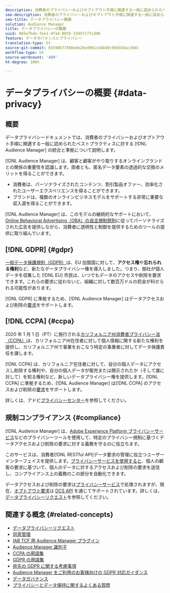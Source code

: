 ```yaml
---
description: 消費者のプライバシーおよびオプトアウト手順に関連する一般に認められたベストプラクティスに対する Audience Manager の統合と準拠について説明します。
seo-description: 消費者のプライバシーおよびオプトアウト手順に関連する一般に認められたベストプラクティスに対する Audience Manager の統合と準拠について説明します。
seo-title: データプライバシー概要
solution: Audience Manager
title: データプライバシーの概要
uuid: 865e7b4e-fee1-4fa4-8035-1595fc77cd96
feature: データガバナンスとプライバシー
translation-type: ht
source-git-commit: 65598677498ede26e4961cd4849c9b655dac38dc
workflow-type: ht
source-wordcount: '489'
ht-degree: 100%

---
```



# データプライバシーの概要 {#data-privacy}

## 概要

データプライバシードキュメントでは、消費者のプライバシーおよびオプトアウト手順に関連する一般に認められたベストプラクティスに対する [!DNL Audience Manager] の統合と準拠について説明します。

[!DNL Audience Manager] は、顧客と顧客がやり取りするオンラインブランドとの関係の重要性を認識します。両者とも、匿名データ要素の透過的な交換のメリットを得ることができます。

* 消費者は、パーソナライズされたコンテンツ、割引製品オファー、効率化されたユーザーエクスペリエンスを得ることができます。
* ブランドは、複数のオンラインビジネスモデルをサポートする非常に重要な収入源を得ることができます。

[!DNL Audience Manager] は、このモデルの継続的なサポートにおいて、[Online Behavioral Advertising（OBA）の自主規制原則](https://www.iab.com/news/self-regulatory-principles-for-online-behavioral-advertising/)に従ってパーソナライズされた広告を提供しながら、消費者に透明性と制御を提供するためのツールの提供に取り組んでいます。

## [!DNL GDPR] {#gdpr}

[一般データ保護規則（GDPR）](https://gdpr.eu/data-privacy/)は、EU 加盟国に対して、**アクセス権**&#x200B;や&#x200B;**忘れられる権利**&#x200B;など、新たなデータプライバシー権を導入しました。つまり、御社が個人データを収集した [!DNL EU] 市民は、いつでもデータのアクセスや削除を要求できます。これらの要求に従わないと、組織に対して数百万ドルの罰金が科せられる可能性があります。

[!DNL GDPR] に準拠するため、[!DNL Audience Manager] はデータアクセスおよび削除の[要求](data-privacy-requests.md)をサポートします。

## [!DNL CCPA] {#ccpa}

2020 年 1 月 1 日（PT）に施行される[カリフォルニア州消費者プライバシー法（CCPA）](https://www.caprivacy.org/about)は、カリフォルニア州在住者に対して個人情報に関する新たな権利を提供し、カリフォルニア州で事業をおこなう特定の事業者に対してデータ保護責任を課します。

[!DNL CCPA] は、カリフォルニア在住者に対して、自分の個人データにアクセスし削除する権利や、自分の個人データが販売または開示されたか（そして誰に対して）を知る権利など、新しいデータプライバシー権を提供します。[!DNL CCPA] に準拠するため、[!DNL Audience Manager] は[!DNL CCPA] のアクセスおよび削除の[要求](data-privacy-requests.md)をサポートします。

詳しくは、アドビ[プライバシーセンター](https://www.adobe.com/jp/privacy/opt-out.html)を参照してください。

## 規制コンプライアンス {#compliance}

[!DNL Audience Manager] は、[Adobe Experience Platform プライバシーサービス](https://docs.adobe.com/content/help/ja-JP/experience-platform/privacy/home.html)などのプライバシーツールを使用して、特定のプライバシー規制に基づくデータアクセスおよび削除の要求に対する義務を守るのに役立ちます。

このサービスは、消費者[!DNL RESTful API]データ要求の管理に役立つユーザーインターフェイスを提供します。[プライバシーサービスを使用すると](https://docs.adobe.com/content/help/ja-JP/experience-platform/privacy/home.html)、個人の顧客の要求に基づいて、個人のデータに対するアクセスおよび削除の要求を送信し、コンプライアンス上の義務のこの部分を自動化できます。

データアクセスおよび削除の要求は[プライバシーサービス](https://docs.adobe.com/content/help/ja-JP/experience-platform/privacy/home.html)で処理されますが、現在、[オプトアウト要求](data-privacy-requests.md#opt-out-requests)は [DCS API](../../api/dcs-intro/dcs-api-reference/dcs-api-reference-overview.md) を通じてサポートされています。詳しくは、[データプライバシーリクエスト](data-privacy-requests.md)を参照してください。

## 関連する概念 {#related-concepts}

* [データプライバシーリクエスト](data-privacy-requests.md)
* [同意管理](data-privacy-consent.md)
* [IAB TCF 用 Audience Manager プラグイン](aam-iab-plugin.md)
* [Audience Manager 識別子](data-privacy-ids.md)
* [CCPA の用語集](aam-ccpa-glossary.md)
* [GDPR の用語集](aam-gdpr-glossary.md)
* [宛先の GDPR に関する考慮事項](aam-gdpr-partners.md)
* [Audience Manager をご利用のお客様向けの GDPR 対応ガイダンス](aam-gdpr-readiness.md)
* [データガバナンス](data-governance.md)
* [プライバシーとデータ保持に関するよくある質問](../../faq/faq-privacy.md)